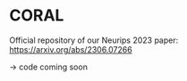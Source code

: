 # CORAL
Official repository of our Neurips 2023 paper: https://arxiv.org/abs/2306.07266

-> code coming soon
